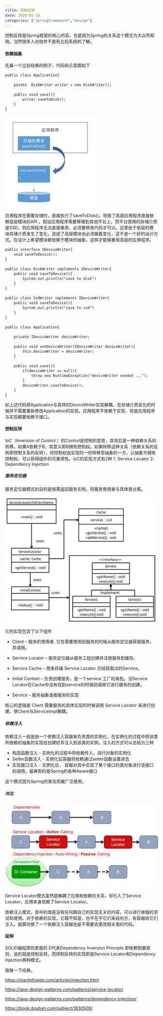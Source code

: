 ```yaml
---
title: 控制反转
date: 2020-05-10
categories: ["springframework","design"]
---
```


控制反转是Spring框架的核心内容，也是因为Spring的关系这个模式为大众所知晓。当然很多人对他并不是有比较系统的了解。<!--more-->

#### 依赖抽象

先看一个比较经典的例子，代码和示意图如下

```
public class Application{
	
	pivate  DiskWriter writer = new DiskWriter();
	
	public void save(){
		writer.saveToDisk();
	}
}
```

![](dependency.jpg)

应用程序在需要存储时，直接执行了saveToDisk()，导致了高层应用程序直接依赖低层模块的API 。假设应用程序需要移植到其他平台上，而平台使用的存储介质是SSD，则应用程序无法直接重用，必须要修改代码才可以。这里由于低层的模块存储介质发生了变化，造成了高层模块也必须跟着变化，这不是一个好的设计方式。在设计上希望模块都依赖于模块的抽象，这样才能够重用高层的应用程序。

```
public interface IDeviceWriter{
	void saveToDevice();
}

public class DiskWriter implements IDeviceWriter{
	public void saveToDevice(){
		System.out.println("save to disk")
	}
}

public class SsdWriter implements IDeviceWriter{
	public void saveToDevice(){
		System.out.println("save to ssd")
	}
}

public class Application{
	
	private IDeviceWriter deviceWriter;
	
	public void setDeviceWriter(IDeviceWriter deviceWriter){
		this.deviceWriter = deviceWriter;
	}
	
	public void save(){
		if(deviceWriter == null){
			throw new RuntimeException("deviceWriter needed ...");
		}
		deviceWriter.saveToDevice();
	}
}
```

如上述代码把Application与具体的DeviceWriter实现解耦，在存储介质变化的时候并不需要重新修改Application的实现。应用程序不依赖于实现，但是应用程序与实现都要依赖于接口。

#### 控制反转

IoC（Inversion of Control ）的Control是控制的意思，其背后是一种依赖关系的转移。如果A依赖于B，其意义即B拥有控制权。如果转移这种关系（依赖关系的反转即控制关系的反转），将控制权由实现的一份转移至抽象的一方，让抽象方拥有控制权，可以获得组件的可重用性。IoC的实现方式有2种  1.  Service Locator  2. Dependency Injection

##### 服务定位器

服务定位器模式的目的是按需返回服务实例，将服务使用者与具体类分离。

![](service_locator.png)

它的实现包含了以下组件

- Client – 服务的使用者. 它在需要使用到服务的时候从服务定位器获取服务，并调用。

- Service Locator – 服务定位器从服务工程创建并注册服务到缓存。

- Service  Cache – 用来存储 Service Locator 已经获取过的Service。

- Initial Context – 负责创建服务，是一个service 工厂的角色。当Service Locator在Cache中没有找到service的时候则调用它进行服务的创建。

- Service – 服务抽象或者服务的实现

核心的逻辑是 Client 需要服务的具体实现的时候调用 Service Locator 来进行创建，使Client与ServiceImpl解耦。

##### 依赖注入

依赖注入一般是由一个依赖注入容器来负责类的实例化，在实例化的过程中把该类所依赖的抽象的实现给创建好并注入到该类的实例。注入的方式可以总结为三种

- 构造函数注入 - 实例化的过程中将依赖传入，进行对象的实例化
- Setter函数注入 - 实例化后容器将依赖通过setter函数设置进去
- 实现接口注入 - 实例化后， 容器对其中实现了某个接口的类对象进行该接口的调用。最典型的是Spring的各种Aware接口

这个模式因为Spring的普及而被广泛使用。

##### 对比

![](ioc.png)

Service Locator模式虽然是解耦了应用和依赖的关系，却引入了Service Locator，应用本身依赖了Service Locator。

依赖注入模式，其中的类是没有任何跟自己的实现无关的内容，可以进行单独的测试和使用。对于依赖的实现，它既不知道，也不在乎它们来自何方，有容器给它们注入。就算你换了一个依赖注入容器也是不需要去更改相关类的代码。

#### 延伸

SOLID编程原则里面的 D代表Dependency  Inversion Principle 即依赖倒置原则，说的就是控制反转。而控制反转的实现即是Service Locator和Dependency Injection两种模式。



致敬一下经典。

https://martinfowler.com/articles/injection.html

https://java-design-patterns.com/patterns/service-locator/

https://java-design-patterns.com/patterns/dependency-injection/

https://book.douban.com/subject/1830509/